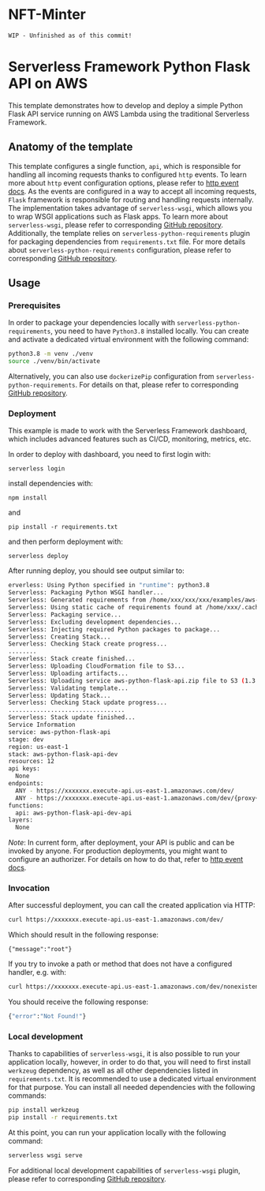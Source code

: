 # NFT-Minter

```WIP - Unfinished as of this commit!```


# Serverless Framework Python Flask API on AWS

This template demonstrates how to develop and deploy a simple Python Flask API service running on AWS Lambda using the traditional Serverless Framework.


## Anatomy of the template

This template configures a single function, `api`, which is responsible for handling all incoming requests thanks to configured `http` events. To learn more about `http` event configuration options, please refer to [http event docs](https://www.serverless.com/framework/docs/providers/aws/events/apigateway/). As the events are configured in a way to accept all incoming requests, `Flask` framework is responsible for routing and handling requests internally. The implementation takes advantage of `serverless-wsgi`, which allows you to wrap WSGI applications such as Flask apps. To learn more about `serverless-wsgi`, please refer to corresponding [GitHub repository](https://github.com/logandk/serverless-wsgi). Additionally, the template relies on `serverless-python-requirements` plugin for packaging dependencies from `requirements.txt` file. For more details about `serverless-python-requirements` configuration, please refer to corresponding [GitHub repository](https://github.com/UnitedIncome/serverless-python-requirements).

## Usage

### Prerequisites

In order to package your dependencies locally with `serverless-python-requirements`, you need to have `Python3.8` installed locally. You can create and activate a dedicated virtual environment with the following command:

```bash
python3.8 -m venv ./venv
source ./venv/bin/activate
```

Alternatively, you can also use `dockerizePip` configuration from `serverless-python-requirements`. For details on that, please refer to corresponding [GitHub repository](https://github.com/UnitedIncome/serverless-python-requirements).

### Deployment

This example is made to work with the Serverless Framework dashboard, which includes advanced features such as CI/CD, monitoring, metrics, etc.

In order to deploy with dashboard, you need to first login with:

```
serverless login
```

install dependencies with:

```
npm install
```

and

```
pip install -r requirements.txt
```

and then perform deployment with:

```
serverless deploy
```

After running deploy, you should see output similar to:

```bash
erverless: Using Python specified in "runtime": python3.8
Serverless: Packaging Python WSGI handler...
Serverless: Generated requirements from /home/xxx/xxx/xxx/examples/aws-python-flask-api/requirements.txt in /home/xxx/xxx/xxx/examples/aws-python-flask-api/.serverless/requirements.txt...
Serverless: Using static cache of requirements found at /home/xxx/.cache/serverless-python-requirements/62f10436f9a1bb8040df30ef2db5736c8015b18256bf0b6f1b0cbb2640030244_slspyc ...
Serverless: Packaging service...
Serverless: Excluding development dependencies...
Serverless: Injecting required Python packages to package...
Serverless: Creating Stack...
Serverless: Checking Stack create progress...
........
Serverless: Stack create finished...
Serverless: Uploading CloudFormation file to S3...
Serverless: Uploading artifacts...
Serverless: Uploading service aws-python-flask-api.zip file to S3 (1.3 MB)...
Serverless: Validating template...
Serverless: Updating Stack...
Serverless: Checking Stack update progress...
.................................
Serverless: Stack update finished...
Service Information
service: aws-python-flask-api
stage: dev
region: us-east-1
stack: aws-python-flask-api-dev
resources: 12
api keys:
  None
endpoints:
  ANY - https://xxxxxxx.execute-api.us-east-1.amazonaws.com/dev/
  ANY - https://xxxxxxx.execute-api.us-east-1.amazonaws.com/dev/{proxy+}
functions:
  api: aws-python-flask-api-dev-api
layers:
  None
```

_Note_: In current form, after deployment, your API is public and can be invoked by anyone. For production deployments, you might want to configure an authorizer. For details on how to do that, refer to [http event docs](https://www.serverless.com/framework/docs/providers/aws/events/apigateway/).

### Invocation

After successful deployment, you can call the created application via HTTP:

```bash
curl https://xxxxxxx.execute-api.us-east-1.amazonaws.com/dev/
```

Which should result in the following response:

```
{"message":"root"}
```

If you try to invoke a path or method that does not have a configured handler, e.g. with:

```bash
curl https://xxxxxxx.execute-api.us-east-1.amazonaws.com/dev/nonexistent
```

You should receive the following response:

```bash
{"error":"Not Found!"}
```

### Local development

Thanks to capabilities of `serverless-wsgi`, it is also possible to run your application locally, however, in order to do that, you will need to first install `werkzeug` dependency, as well as all other dependencies listed in `requirements.txt`. It is recommended to use a dedicated virtual environment for that purpose. You can install all needed dependencies with the following commands:

```bash
pip install werkzeug
pip install -r requirements.txt
```

At this point, you can run your application locally with the following command:

```bash
serverless wsgi serve
```

For additional local development capabilities of `serverless-wsgi` plugin, please refer to corresponding [GitHub repository](https://github.com/logandk/serverless-wsgi).
